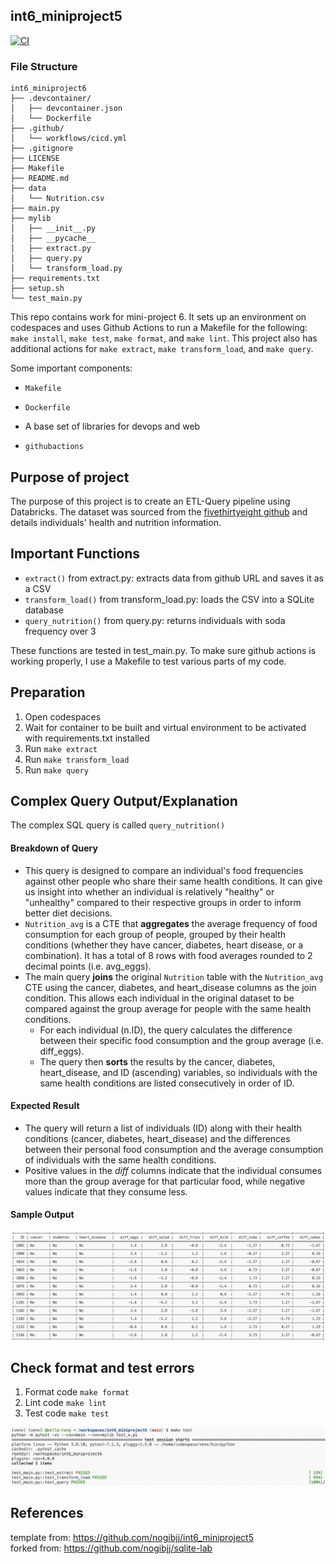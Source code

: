 ## int6_miniproject5
[![CI](https://github.com/nogibjj/int6_miniproject6/actions/workflows/cicd.yml/badge.svg)](https://github.com/nogibjj/int6_miniproject6/actions/workflows/cicd.yml)
### File Structure
```
int6_miniproject6
├── .devcontainer/
│   ├── devcontainer.json
│   └── Dockerfile
├── .github/
│   └── workflows/cicd.yml
├── .gitignore
├── LICENSE
├── Makefile
├── README.md
├── data
│   └── Nutrition.csv
├── main.py
├── mylib
│   ├── __init__.py
│   ├── __pycache__
│   ├── extract.py
│   ├── query.py
│   └── transform_load.py
├── requirements.txt
├── setup.sh
└── test_main.py
```
This repo contains work for mini-project 6. It sets up an environment on codespaces and uses Github Actions to run a Makefile for the following: `make install`, `make test`, `make format`, and `make lint`. This project also has additional actions for `make extract`, `make transform_load`, and `make query`.

Some important components:

* `Makefile`

* `Dockerfile`

* A base set of libraries for devops and web

* `githubactions` 

## Purpose of project
The purpose of this project is to create an ETL-Query pipeline using Databricks. The dataset was sourced from the [fivethirtyeight github](https://github.com/fivethirtyeight/data/blob/master/nutrition-studies/raw_anonymized_data.csv) and details individuals' health and nutrition information.

## Important Functions
* `extract()` from extract.py: extracts data from github URL and saves it as a CSV
* `transform_load()` from transform_load.py: loads the CSV into a SQLite database
* `query_nutrition()` from query.py: returns individuals with soda frequency over 3

These functions are tested in test_main.py. To make sure github actions is working properly, I use a Makefile to test various parts of my code.

## Preparation
1. Open codespaces 
2. Wait for container to be built and virtual environment to be activated with requirements.txt installed 
3. Run `make extract`
4. Run `make transform_load`
4. Run `make query`

## Complex Query Output/Explanation
The complex SQL query is called `query_nutrition()`
#### Breakdown of Query
* This query is designed to compare an individual's food frequencies against other people who share their same health conditions. It can give us insight into whether an individual is relatively "healthy" or "unhealthy" compared to their respective groups in order to inform better diet decisions.
* `Nutrition_avg` is a CTE that **aggregates** the average frequency of food consumption for each group of people, grouped by their health conditions (whether they have cancer, diabetes, heart disease, or a combination). It has a total of 8 rows with food averages rounded to 2 decimal points (i.e. avg_eggs).
* The main query **joins** the original `Nutrition` table with the `Nutrition_avg` CTE using the cancer, diabetes, and heart_disease columns as the join condition. This allows each individual in the original dataset to be compared against the group average for people with the same health conditions.
    * For each individual (n.ID), the query calculates the difference between their specific food consumption and the group average (i.e. diff_eggs).
    * The query then **sorts** the results by the cancer, diabetes, heart_disease, and ID (ascending) variables, so individuals with the same health conditions are listed consecutively in order of ID.
#### Expected Result
* The query will return a list of individuals (ID) along with their health conditions (cancer, diabetes, heart_disease) and the differences between their personal food consumption and the average consumption of individuals with the same health conditions.
* Positive values in the *diff* columns indicate that the individual consumes more than the group average for that particular food, while negative values indicate that they consume less.

#### Sample Output
<img src="query_output.png" alt="Query Output" width="550"/>


## Check format and test errors 
1. Format code `make format`
2. Lint code `make lint`
3. Test code `make test`

<img src="pass_test.png" alt="Pass Test Output" width="550"/>

## References 
template from: https://github.com/nogibjj/int6_miniproject5  
forked from: https://github.com/nogibjj/sqlite-lab